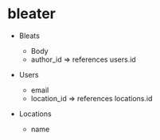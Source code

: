 # bleater


- Bleats
  - Body
  - author_id => references users.id

- Users
  - email
  - location_id => references locations.id
  
- Locations
  - name
